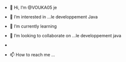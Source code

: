 - 👋 Hi, I’m @VOUKA05 je
- 👀 I’m interested in ...le developpement Java
- 🌱 I’m currently learning 

- 💞️ I’m looking to collaborate on ...le developpement java
- 
- 📫 How to reach me ...

<!---
VOUKA05/VOUKA05 is a ✨ special ✨ repository because its `README.md` (this file) appears on your GitHub profile.
You can click the Preview link to take a look at your changes.
--->
